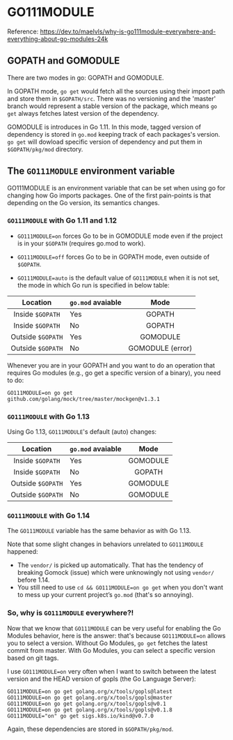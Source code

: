 # GO111MODULE

Reference: https://dev.to/maelvls/why-is-go111module-everywhere-and-everything-about-go-modules-24k

## GOPATH and GOMODULE

There are two modes in go: GOPATH and GOMODULE.

In GOPATH mode, `go get` would fetch all the sources using their import path and store them in `$GOPATH/src`. There was no versioning and the 'master' branch would represent a stable version of the package, which means `go get` always fetches latest version of the dependency.

GOMODULE is introduces in Go 1.11. In this mode, tagged version of dependency is stored in `go.mod` keeping track of each packages's version. `go get` will dowload specific version of dependency and put them in `$GOPATH/pkg/mod` directory.

## The `GO111MODULE` environment variable

GO111MODULE is an environment variable that can be set when using go for changing how Go imports packages. One of the first pain-points is that depending on the Go version, its semantics changes.

### `GO111MODULE` with Go 1.11 and 1.12

- `GO111MODULE=on` forces Go to be in GOMODULE mode even if the project is in your `$GOPATH` (requires go.mod to work).

- `GO111MODULE=off` forces Go to be in GOPATH mode, even outside of `$GOPATH`.

- `GO111MODULE=auto` is the default value of `GO111MODULE` when it is not set, the mode in which Go run is specified in below table:

|      Location     | `go.mod` avaiable |       Mode       |
|:-----------------:|-------------------|:----------------:|
| Inside `$GOPATH`  |        Yes        |      GOPATH      |
| Inside `$GOPATH`  |         No        |      GOPATH      |
| Outside `$GOPATH` |        Yes        |     GOMODULE     |
| Outside `$GOPATH` |         No        | GOMODULE (error) |

Whenever you are in your GOPATH and you want to do an operation that requires Go modules (e.g., go get a specific version of a binary), you need to do:
```
GO111MODULE=on go get github.com/golang/mock/tree/master/mockgen@v1.3.1
```

### `GO111MODULE` with Go 1.13

Using Go 1.13, `GO111MODULE`'s default (auto) changes:


|      Location     | `go.mod` avaiable |       Mode       |
|:-----------------:|-------------------|:----------------:|
| Inside `$GOPATH`  |        Yes        |     GOMODULE     |
| Inside `$GOPATH`  |         No        |      GOPATH      |
| Outside `$GOPATH` |        Yes        |     GOMODULE     |
| Outside `$GOPATH` |         No        |     GOMODULE     |

### `GO111MODULE` with Go 1.14

The `GO111MODULE` variable has the same behavior as with Go 1.13.

Note that some slight changes in behaviors unrelated to `GO111MODULE` happened:

- The `vendor/` is picked up automatically. That has the tendency of breaking Gomock (issue) which were unknowingly not using `vendor/` before 1.14.
- You still need to use `cd && GO111MODULE=on go get` when you don't want to mess up your current project’s `go.mod` (that's so annoying).

### So, why is `GO111MODULE` everywhere?!

Now that we know that `GO111MODULE` can be very useful for enabling the Go Modules behavior, here is the answer: that's because `GO111MODULE=on` allows you to select a version. Without Go Modules, `go get` fetches the latest commit from master. With Go Modules, you can select a specific version based on git tags.

I use `GO111MODULE=on` very often when I want to switch between the latest version and the HEAD version of gopls (the Go Language Server):

```
GO111MODULE=on go get golang.org/x/tools/gopls@latest
GO111MODULE=on go get golang.org/x/tools/gopls@master
GO111MODULE=on go get golang.org/x/tools/gopls@v0.1
GO111MODULE=on go get golang.org/x/tools/gopls@v0.1.8
GO111MODULE="on" go get sigs.k8s.io/kind@v0.7.0
```
Again, these dependencies are stored in `$GOPATH/pkg/mod`.

